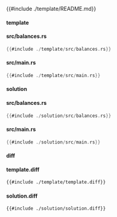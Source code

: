 
{{#include ./template/README.md}}

<!-- slide:break -->

<!-- tabs:start -->

#### **template**

<!-- tabs:start -->

#### **<span class="file-template file-added">src/balances.rs</span>**

```rust
{{#include ./template/src/balances.rs}}
```

#### **<span class="file-template file-modified">src/main.rs</span>**

```rust
{{#include ./template/src/main.rs}}
```



<!-- tabs:end -->

#### **solution**

<!-- tabs:start -->

#### **<span class="file-solution file-modified">src/balances.rs</span>**

```rust
{{#include ./solution/src/balances.rs}}
```

#### **<span class="file-solution file-modified">src/main.rs</span>**

```rust
{{#include ./solution/src/main.rs}}
```



<!-- tabs:end -->

#### **diff**

<!-- tabs:start -->

#### **template.diff**

```diff
{{#include ./template/template.diff}}
```

#### **solution.diff**

```diff
{{#include ./solution/solution.diff}}
```



<!-- tabs:end -->

<!-- tabs:end -->

